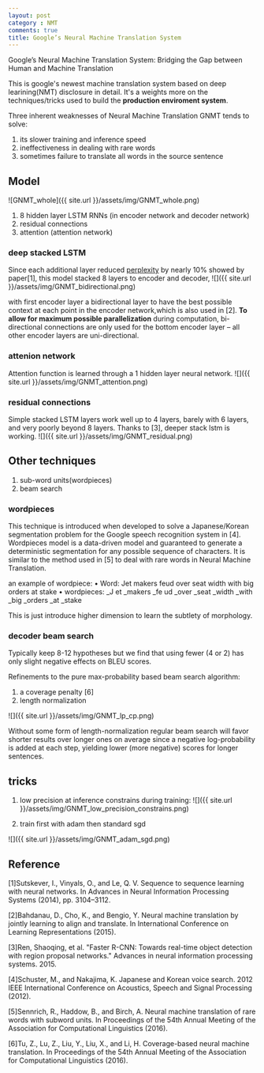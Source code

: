 ```yaml
---
layout: post
category : NMT
comments: true
title: Google’s Neural Machine Translation System
---
```


Google’s Neural Machine Translation System: Bridging the Gap between Human and Machine Translation


This is google's newest machine translation system based on deep learining(NMT) disclosure in detail. It's a weights more on the techniques/tricks used to build the **production enviroment system**.

Three inherent weaknesses of Neural Machine Translation GNMT tends to solve:
1. its slower training and inference speed
2. ineffectiveness in dealing with rare words
3. sometimes failure to translate all words in the source sentence

## Model

![GNMT_whole]({{ site.url }}/assets/img/GNMT_whole.png)
1. 8 hidden layer LSTM RNNs (in encoder network and decoder network)
2. residual connections
3. attention (attention network)


### deep stacked LSTM

Since each additional layer reduced [perplexity](https://en.wikipedia.org/wiki/Perplexity) by nearly 10% showed by paper[1], this model stacked 8 layers to encoder and decoder, 
![]({{ site.url }}/assets/img/GNMT_bidirectional.png)

with first encoder layer a bidirectional layer to have the best possible context at each point in the encoder network,which is also used in [2]. **To allow for maximum possible parallelization** during computation, bi-directional connections are only used for the bottom encoder layer – all other encoder layers are uni-directional.

### attenion network

Attention function is learned through a 1 hidden layer neural network. 
![]({{ site.url }}/assets/img/GNMT_attention.png)

### residual connections

Simple stacked LSTM layers work well up to 4 layers, barely with 6 layers, and very poorly beyond 8 layers. Thanks to [3], deeper stack lstm is working. 
![]({{ site.url }}/assets/img/GNMT_residual.png)

## Other techniques

1. sub-word units(wordpieces)
2. beam search

### wordpieces

This technique is introduced when developed to solve a Japanese/Korean segmentation problem for the Google speech recognition system in [4]. Wordpieces model is a data-driven model and guaranteed to generate a deterministic segmentation for any possible sequence of characters. It is similar to the method used in [5] to deal with rare words in Neural Machine Translation.

an example of wordpiece:
• Word: Jet makers feud over seat width with big orders at stake
• wordpieces: _J et _makers _fe ud _over _seat _width _with _big _orders _at _stake

This is just introduce higher dimension to learn the subtlety of morphology.

### decoder beam search

Typically keep 8-12 hypotheses but we find that using fewer (4 or 2) has only slight negative effects on BLEU scores.

Refinements to the pure max-probability based beam search algorithm:  
1. a coverage penalty [6]
2. length normalization

![]({{ site.url }}/assets/img/GNMT_lp_cp.png)


Without some form of length-normalization regular beam search will favor shorter results over longer ones on average since a negative log-probability is added at each step, yielding lower (more negative) scores for longer sentences.

## tricks

1. low precision at inference
 constrains during training:
 ![]({{ site.url }}/assets/img/GNMT_low_precision_constrains.png)


2. train first with adam then standard sgd

 ![]({{ site.url }}/assets/img/GNMT_adam_sgd.png)



## Reference

[1]Sutskever, I., Vinyals, O., and Le, Q. V. Sequence to sequence learning with neural networks. In Advances in Neural Information Processing Systems (2014), pp. 3104–3112.

[2]Bahdanau, D., Cho, K., and Bengio, Y. Neural machine translation by jointly learning to align and translate. In International Conference on Learning Representations (2015).

[3]Ren, Shaoqing, et al. "Faster R-CNN: Towards real-time object detection with region proposal networks." Advances in neural information processing systems. 2015.

[4]Schuster, M., and Nakajima, K. Japanese and Korean voice search. 2012 IEEE International Conference on Acoustics, Speech and Signal Processing (2012).

[5]Sennrich, R., Haddow, B., and Birch, A. Neural machine translation of rare words with subword units. In Proceedings of the 54th Annual Meeting of the Association for Computational Linguistics (2016).

[6]Tu, Z., Lu, Z., Liu, Y., Liu, X., and Li, H. Coverage-based neural machine translation. In Proceedings of the 54th Annual Meeting of the Association for Computational Linguistics (2016).
